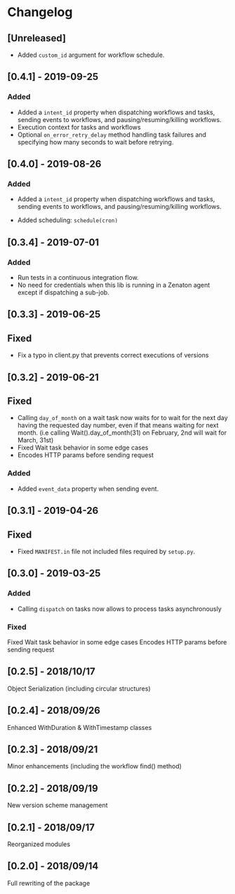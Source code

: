 # Changelog

## [Unreleased]

- Added `custom_id` argument for workflow schedule.

## [0.4.1] - 2019-09-25

### Added

- Added a `intent_id` property when dispatching workflows and tasks, sending events to workflows, and
  pausing/resuming/killing workflows.
- Execution context for tasks and workflows
- Optional `on_error_retry_delay` method handling task failures and specifying
  how many seconds to wait before retrying.

## [0.4.0] - 2019-08-26

### Added

- Added a `intent_id` property when dispatching workflows and tasks, sending events to workflows, and
  pausing/resuming/killing workflows.

- Added scheduling: `schedule(cron)`

## [0.3.4] - 2019-07-01

### Added

- Run tests in a continuous integration flow.
- No need for credentials when this lib is running in a Zenaton agent except if dispatching a
  sub-job.

## [0.3.3] - 2019-06-25

## Fixed

- Fix a typo in client.py that prevents correct executions of versions

## [0.3.2] - 2019-06-21

## Fixed

- Calling `day_of_month` on a wait task now waits for to wait for the next day having the requested day number, even if that means waiting for next month. (i.e calling Wait().day_of_month(31) on February, 2nd will wait for March, 31st)
- Fixed Wait task behavior in some edge cases
- Encodes HTTP params before sending request

### Added

- Added `event_data` property when sending event.

## [0.3.1] - 2019-04-26

## Fixed

- Fixed `MANIFEST.in` file not included files required by `setup.py`.

## [0.3.0] - 2019-03-25

### Added

- Calling `dispatch` on tasks now allows to process tasks asynchronously

### Fixed

Fixed Wait task behavior in some edge cases
Encodes HTTP params before sending request

## [0.2.5] - 2018/10/17

Object Serialization (including circular structures)

## [0.2.4] - 2018/09/26

Enhanced WithDuration & WithTimestamp classes

## [0.2.3] - 2018/09/21

Minor enhancements (including the workflow find() method)

## [0.2.2] - 2018/09/19

New version scheme management

## [0.2.1] - 2018/09/17

Reorganized modules

## [0.2.0] - 2018/09/14

Full rewriting of the package
